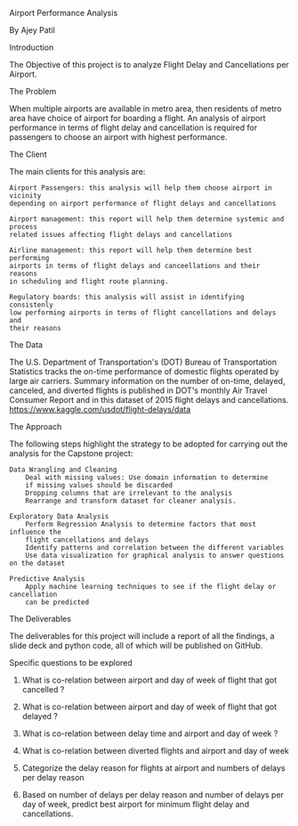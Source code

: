 Airport Performance Analysis

By Ajey Patil 

Introduction

The Objective of this project is to analyze
Flight Delay and Cancellations per Airport.

The Problem

When multiple airports are available in metro area, then residents of metro area
have choice of airport for boarding a flight. An analysis of airport performance
in terms of flight delay and cancellation is required for passengers to choose
an airport with highest performance.

The Client

The main clients for this analysis are:

    Airport Passengers: this analysis will help them choose airport in vicinity
    depending on airport performance of flight delays and cancellations 

    Airport management: this report will help them determine systemic and process
    related issues affecting flight delays and cancellations 

    Airline management: this report will help them determine best performing
    airports in terms of flight delays and canceellations and their reasons
    in scheduling and flight route planning.

    Regulatory boards: this analysis will assist in identifying consistenly
    low performing airports in terms of flight cancellations and delays and 
    their reasons 

The Data

The U.S. Department of Transportation's (DOT) Bureau of Transportation Statistics 
tracks the on-time performance of domestic flights operated by large air carriers. 
Summary information on the number of on-time, delayed, canceled, and diverted flights 
is published in DOT's monthly Air Travel Consumer Report and in this dataset of 
2015 flight delays and cancellations.
https://www.kaggle.com/usdot/flight-delays/data


The Approach

The following steps highlight the strategy to be adopted for carrying 
out the analysis for the Capstone project:

    Data Wrangling and Cleaning
        Deal with missing values: Use domain information to determine 
        if missing values should be discarded
        Dropping columns that are irrelevant to the analysis
        Rearrange and transform dataset for cleaner analysis.

    Exploratory Data Analysis
        Perform Regression Analysis to determine factors that most influence the
        flight cancellations and delays 
        Identify patterns and correlation between the different variables
        Use data visualization for graphical analysis to answer questions on the dataset

    Predictive Analysis
        Apply machine learning techniques to see if the flight delay or cancellation
        can be predicted 

The Deliverables

The deliverables for this project will include a report of all the findings, 
a slide deck and python code, all of which will be published on GitHub.

Specific questions to be explored

1. What is co-relation between airport and day of week of flight that got cancelled ?

2. What is co-relation between airport and day of week of flight that got delayed ?

3. What is co-relation between delay time and airport and day of week ?

4. What is co-relation between diverted flights and airport and day of week

5. Categorize the delay reason for flights at airport and numbers of delays per delay reason

6. Based on number of delays per delay reason and number of delays per day of week, predict best airport for minimum flight delay and cancellations.


